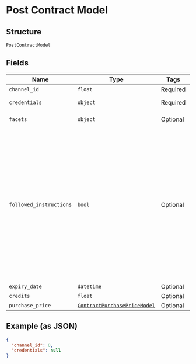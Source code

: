 
# Post Contract Model

## Structure

`PostContractModel`

## Fields

| Name | Type | Tags | Description |
|  --- | --- | --- | --- |
| `channel_id` | `float` | Required | - |
| `credentials` | `object` | Required | An object with credentials data |
| `facets` | `object` | Optional | An object with product parameters |
| `followed_instructions` | `bool` | Optional | When creating contracts for Channels that require the end-user to follow instructions (based on the `manual_setup_required` key in the response body for the [Retrieve details for channel with support for contracts](https://vonq.stoplight.io/docs/hapi/b3A6NTUxMjYwODI-retrieve-details-for-channel-with-support-for-contracts) endpoint), set this value to `true` to confirm the user has done so. For quality purposes, setting this field to `true` for Channels that don't require following instructions will result in a 400 Bad Request. |
| `expiry_date` | `datetime` | Optional | - |
| `credits` | `float` | Optional | - |
| `purchase_price` | [`ContractPurchasePriceModel`](../../doc/models/contract-purchase-price-model.md) | Optional | - |

## Example (as JSON)

```json
{
  "channel_id": 0,
  "credentials": null
}
```

